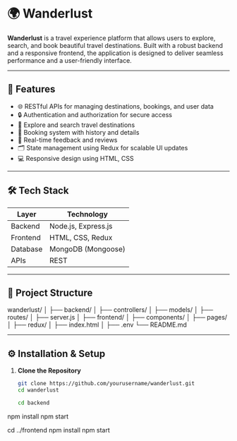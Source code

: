
# 🌍 Wanderlust

**Wanderlust** is a travel experience platform that allows users to explore, search, and book beautiful travel destinations. Built with a robust backend and a responsive frontend, the application is designed to deliver seamless performance and a user-friendly interface.

---

## 🚀 Features

- 🌐 RESTful APIs for managing destinations, bookings, and user data
- 🔒 Authentication and authorization for secure access
- 📌 Explore and search travel destinations
- 🧾 Booking system with history and details
- 💬 Real-time feedback and reviews
- 🗂️ State management using Redux for scalable UI updates
- 💻 Responsive design using HTML, CSS

---

## 🛠️ Tech Stack

| Layer       | Technology             |
|------------|-------------------------|
| Backend     | Node.js, Express.js     |
| Frontend    | HTML, CSS, Redux        |
| Database    | MongoDB (Mongoose)      |
| APIs        | REST                    |

---

## 📁 Project Structure
wanderlust/ │ ├── backend/ │   ├── controllers/ │   ├── models/ │   ├── routes/ │   ├── server.js │ ├── frontend/ │   ├── components/ │   ├── pages/ │   ├── redux/ │   ├── index.html │ ├── .env └── README.md

---

## ⚙️ Installation & Setup

1. **Clone the Repository**
   ```bash
   git clone https://github.com/yourusername/wanderlust.git
   cd wanderlust

   cd backend
npm install
npm start

cd ../frontend
npm install
npm start
